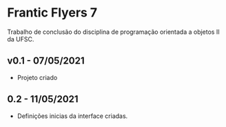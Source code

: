 # Frantic Flyers 7
Trabalho de conclusão do disciplina de programação orientada a objetos II da UFSC.

## v0.1 - 07/05/2021

* Projeto criado

## 0.2 - 11/05/2021

* Definições inicias da interface criadas.
